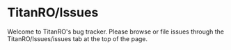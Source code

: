 # TitanRO/Issues
Welcome to TitanRO's bug tracker. Please browse or file issues through the TitanRO/Issues/issues tab at the top of the page.
